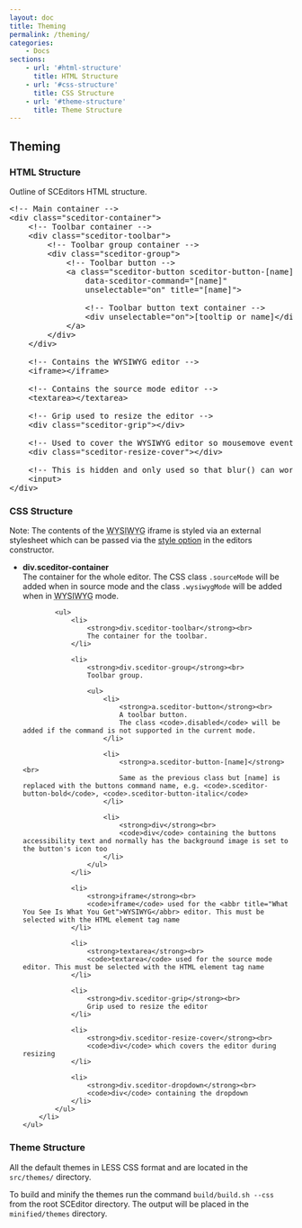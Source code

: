 ```yaml
---
layout: doc
title: Theming
permalink: /theming/
categories:
    - Docs
sections:
    - url: '#html-structure'
      title: HTML Structure
    - url: '#css-structure'
      title: CSS Structure
    - url: '#theme-structure'
      title: Theme Structure
---
```


## Theming


### HTML Structure <a id="html-structure"></a>

Outline of SCEditors HTML structure.

<pre class="prettyprint linenums">
&lt;!-- Main container --&gt;
&lt;div class="sceditor-container"&gt;
    &lt;!-- Toolbar container --&gt;
    &lt;div class="sceditor-toolbar"&gt;
        &lt;!-- Toolbar group container --&gt;
        &lt;div class="sceditor-group"&gt;
            &lt;!-- Toolbar button --&gt;
            &lt;a class="sceditor-button sceditor-button-[name]"
                data-sceditor-command="[name]"
                unselectable="on" title="[name]"&gt;

                &lt;!-- Toolbar button text container --&gt;
                &lt;div unselectable="on"&gt;[tooltip or name]&lt;/div&gt;
            &lt;/a&gt;
        &lt;/div&gt;
    &lt;/div&gt;

    &lt;!-- Contains the WYSIWYG editor --&gt;
    &lt;iframe&gt;&lt;/iframe&gt;

    &lt;!-- Contains the source mode editor --&gt;
    &lt;textarea&gt;&lt;/textarea&gt;

    &lt;!-- Grip used to resize the editor --&gt;
    &lt;div class="sceditor-grip"&gt;&lt;/div&gt;

    &lt;!-- Used to cover the WYSIWYG editor so mousemove events are still handled --&gt;
    &lt;div class="sceditor-resize-cover"&gt;&lt;/div&gt;

    &lt;!-- This is hidden and only used so that blur() can work --&gt;
    &lt;input&gt;
&lt;/div&gt;
</pre>


### CSS Structure <a id="css-structure"></a>

<span class="label label-info">Note:</span> The contents of the <abbr title="What You See Is What You Get">WYSIWYG</abbr> iframe is styled via an external stylesheet which can be passed via the [style option](/documentation/options/#style) in the editors constructor.

<div class="well">
	<ul>
		<li>
			<strong>div.sceditor-container</strong><br>
			The container for the whole editor.
			The CSS class <code>.sourceMode</code> will be added when in source mode and the class <code>.wysiwygMode</code> will be added when in <abbr title="What You See Is What You Get">WYSIWYG</abbr> mode.

			<ul>
				<li>
					<strong>div.sceditor-toolbar</strong><br>
					The container for the toolbar.
				</li>

				<li>
					<strong>div.sceditor-group</strong><br>
					Toolbar group.

					<ul>
						<li>
							<strong>a.sceditor-button</strong><br>
							A toolbar button.
							The class <code>.disabled</code> will be added if the command is not supported in the current mode.
						</li>

						<li>
							<strong>a.sceditor-button-[name]</strong><br>
							Same as the previous class but [name] is replaced with the buttons command name, e.g. <code>.sceditor-button-bold</code>, <code>.sceditor-button-italic</code>
						</li>

						<li>
							<strong>div</strong><br>
							<code>div</code> containing the buttons accessibility text and normally has the background image is set to the button's icon too
						</li>
					</ul>
				</li>

				<li>
					<strong>iframe</strong><br>
					<code>iframe</code> used for the <abbr title="What You See Is What You Get">WYSIWYG</abbr> editor. This must be selected with the HTML element tag name
				</li>

				<li>
					<strong>textarea</strong><br>
					<code>textarea</code> used for the source mode editor. This must be selected with the HTML element tag name
				</li>

				<li>
					<strong>div.sceditor-grip</strong><br>
					Grip used to resize the editor
				</li>

				<li>
					<strong>div.sceditor-resize-cover</strong><br>
					<code>div</code> which covers the editor during resizing
				</li>

				<li>
					<strong>div.sceditor-dropdown</strong><br>
					<code>div</code> containing the dropdown
				</li>
			</ul>
		</li>
	</ul>
</div>


### Theme Structure <a id="theme-structure"></a>

All the default themes in LESS CSS format and are located in the `src/themes/` directory.

To build and minify the themes run the command `build/build.sh --css` from the root SCEditor directory. The output will be placed in the `minified/themes` directory.
